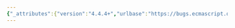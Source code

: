 ```yaml
---
{"_attributes":{"version":"4.4.4+","urlbase":"https://bugs.ecmascript.org/","maintainer":"dherman@mozilla.com"},"bug":{"bug_id":4408,"creation_ts":"2015-06-19 14:09:00 -0700","short_desc":"13.7.5.12: spurious \"labelSet\"","delta_ts":"2015-07-27 10:18:56 -0700","product":"ECMA-262 Edition 6","component":"editorial issues","version":"unspecified","rep_platform":"All","op_sys":"All","bug_status":"RESOLVED","resolution":"FIXED","priority":"Normal","bug_severity":"normal","everconfirmed":true,"reporter":{"uid":"jmdyck","name":"Michael Dyck"},"assigned_to":{"uid":"allen","name":"Allen Wirfs-Brock"},"long_desc":[{"commentid":14520,"comment_count":0,"who":{"uid":"jmdyck","name":"Michael Dyck"},"bug_when":"2015-06-19 14:09:14 -0700","thetext":"In 13.7.5.12 \"Runtime Semantics: ForIn/OfHeadEvaluation(...)\",\nthe section-title includes the parameter 'labelSet',\nbut the algorithm doesn't use it,\nand calls to the operation don't pass it.\n\nDelete \", labelSet\""},{"commentid":14573,"comment_count":1,"who":{"uid":"allen","name":"Allen Wirfs-Brock"},"bug_when":"2015-07-27 10:18:56 -0700","thetext":"corrected in final (June 21, 2015) Ecma distribution update"}]}}
---
```

